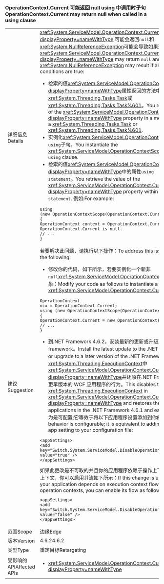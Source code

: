 ### <a name="operationcontextcurrent-may-return-null-when-called-in-a-using-clause"></a><span data-ttu-id="02cb7-101">OperationContext.Current 可能返回 null using 中调用时子句</span><span class="sxs-lookup"><span data-stu-id="02cb7-101">OperationContext.Current may return null when called in a using clause</span></span>

|   |   |
|---|---|
|<span data-ttu-id="02cb7-102">详细信息</span><span class="sxs-lookup"><span data-stu-id="02cb7-102">Details</span></span>|<span data-ttu-id="02cb7-103"><xref:System.ServiceModel.OperationContext.Current?displayProperty=nameWithType> 可能会返回<code>null</code>和<xref:System.NullReferenceException>可能会导致如果满足所有以下条件：</span><span class="sxs-lookup"><span data-stu-id="02cb7-103"><xref:System.ServiceModel.OperationContext.Current?displayProperty=nameWithType> may return <code>null</code> and a <xref:System.NullReferenceException> may result if all of the following conditions are true:</span></span><ul><li><span data-ttu-id="02cb7-104">检索的值<xref:System.ServiceModel.OperationContext.Current?displayProperty=nameWithType>属性返回的方法中<xref:System.Threading.Tasks.Task>或<xref:System.Threading.Tasks.Task%601>。</span><span class="sxs-lookup"><span data-stu-id="02cb7-104">You retrieve the value of the <xref:System.ServiceModel.OperationContext.Current?displayProperty=nameWithType> property in a method that returns a <xref:System.Threading.Tasks.Task> or <xref:System.Threading.Tasks.Task%601>.</span></span></li><li><span data-ttu-id="02cb7-105">实例化<xref:System.ServiceModel.OperationContextScope>对象在<code>using</code>子句。</span><span class="sxs-lookup"><span data-stu-id="02cb7-105">You instantiate the <xref:System.ServiceModel.OperationContextScope> object in a <code>using</code> clause.</span></span></li><li><span data-ttu-id="02cb7-106">检索的值<xref:System.ServiceModel.OperationContext.Current?displayProperty=nameWithType>中的属性<code>using statement</code>。</span><span class="sxs-lookup"><span data-stu-id="02cb7-106">You retrieve the value of the <xref:System.ServiceModel.OperationContext.Current?displayProperty=nameWithType> property within the <code>using statement</code>.</span></span> <span data-ttu-id="02cb7-107">例如:</span><span class="sxs-lookup"><span data-stu-id="02cb7-107">For example:</span></span></li></ul><pre><code class="language-csharp">using (new OperationContextScope(OperationContext.Current))&#13;&#10;{&#13;&#10;OperationContext context = OperationContext.Current;      // OperationContext.Current is null.&#13;&#10;// ...&#13;&#10;}&#13;&#10;</code></pre>|
|<span data-ttu-id="02cb7-108">建议</span><span class="sxs-lookup"><span data-stu-id="02cb7-108">Suggestion</span></span>|<span data-ttu-id="02cb7-109">若要解决此问题，请执行以下操作：</span><span class="sxs-lookup"><span data-stu-id="02cb7-109">To address this issue, you can do the following:</span></span><ul><li><span data-ttu-id="02cb7-110">修改你的代码，如下所示，若要实例化一个新非<code>null</code><xref:System.ServiceModel.OperationContext.Current%2A>对象：</span><span class="sxs-lookup"><span data-stu-id="02cb7-110">Modify your code as follows to instantiate a new non-<code>null</code> <xref:System.ServiceModel.OperationContext.Current%2A> object:</span></span></li></ul><pre><code class="language-csharp">OperationContext ocx = OperationContext.Current;&#13;&#10;using (new OperationContextScope(OperationContext.Current))&#13;&#10;{&#13;&#10;OperationContext.Current = new OperationContext(ocx.Channel);&#13;&#10;// ...&#13;&#10;}&#13;&#10;</code></pre><ul><li><span data-ttu-id="02cb7-111">到.NET Framework 4.6.2，安装最新的更新或升级到更高版本的.NET framework。</span><span class="sxs-lookup"><span data-stu-id="02cb7-111">Install the latest update to the .NET Framework 4.6.2, or upgrade to a later version of the .NET Framework.</span></span> <span data-ttu-id="02cb7-112">这将禁用的流<xref:System.Threading.ExecutionContext>中<xref:System.ServiceModel.OperationContext.Current?displayProperty=nameWithType>并还原在.NET Framework 4.6.1 及更早版本的 WCF 应用程序的行为。</span><span class="sxs-lookup"><span data-stu-id="02cb7-112">This disables the flow of the <xref:System.Threading.ExecutionContext> in <xref:System.ServiceModel.OperationContext.Current?displayProperty=nameWithType> and restores the behavior of WCF applications in the .NET Framework 4.6.1 and earlier versions.</span></span> <span data-ttu-id="02cb7-113">此行为是可配置;它等效于将以下应用程序设置添加到你的配置文件：</span><span class="sxs-lookup"><span data-stu-id="02cb7-113">This behavior is configurable; it is equivalent to adding the following app setting to your configuration file:</span></span></li></ul><pre><code class="language-xml">&lt;appSettings&gt;&#13;&#10;&lt;add key=&quot;Switch.System.ServiceModel.DisableOperationContextAsyncFlow&quot; value=&quot;true&quot; /&gt;&#13;&#10;&lt;/appSettings&gt;&#13;&#10;</code></pre><span data-ttu-id="02cb7-114">如果此更改是不可取的并且你的应用程序依赖于操作上下文之间流动的执行上下文，你可以启用其流如下所示：</span><span class="sxs-lookup"><span data-stu-id="02cb7-114">If this change is undesirable and your application depends on execution context flowing between operation contexts, you can enable its flow as follows:</span></span><pre><code class="language-xml">&lt;appSettings&gt;&#13;&#10;&lt;add key=&quot;Switch.System.ServiceModel.DisableOperationContextAsyncFlow&quot; value=&quot;false&quot; /&gt;&#13;&#10;&lt;/appSettings&gt;&#13;&#10;</code></pre>|
|<span data-ttu-id="02cb7-115">范围</span><span class="sxs-lookup"><span data-stu-id="02cb7-115">Scope</span></span>|<span data-ttu-id="02cb7-116">边缘</span><span class="sxs-lookup"><span data-stu-id="02cb7-116">Edge</span></span>|
|<span data-ttu-id="02cb7-117">版本</span><span class="sxs-lookup"><span data-stu-id="02cb7-117">Version</span></span>|<span data-ttu-id="02cb7-118">4.6.2</span><span class="sxs-lookup"><span data-stu-id="02cb7-118">4.6.2</span></span>|
|<span data-ttu-id="02cb7-119">类型</span><span class="sxs-lookup"><span data-stu-id="02cb7-119">Type</span></span>|<span data-ttu-id="02cb7-120">重定目标</span><span class="sxs-lookup"><span data-stu-id="02cb7-120">Retargeting</span></span>|
|<span data-ttu-id="02cb7-121">受影响的 API</span><span class="sxs-lookup"><span data-stu-id="02cb7-121">Affected APIs</span></span>|<ul><li><xref:System.ServiceModel.OperationContext.Current?displayProperty=nameWithType></li></ul>|

